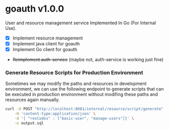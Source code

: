 # goauth v1.0.0

User and resource management service Implemented In Go (For Internal Use).

- [x] Implement resource management
- [x] Implement java client for goauth
- [x] Implement Go client for goauth
- ~~Reimplement auth-service~~ (maybe not, auth-service is working just fine)

### Generate Resource Scripts for Production Environment

Sometimes we may modify the paths and resources in development environment, we can use the following endpoint to generate scripts that can be executed in production environment without modifing these paths and resources again manually.

```sh
curl -X POST "http://localhost:8081/internal/resource/script/generate" \
    -H 'content-type:application/json' \
    -d '{ "resCodes" : ["basic-user", "manage-users"]}' \
    -o output.sql
```
